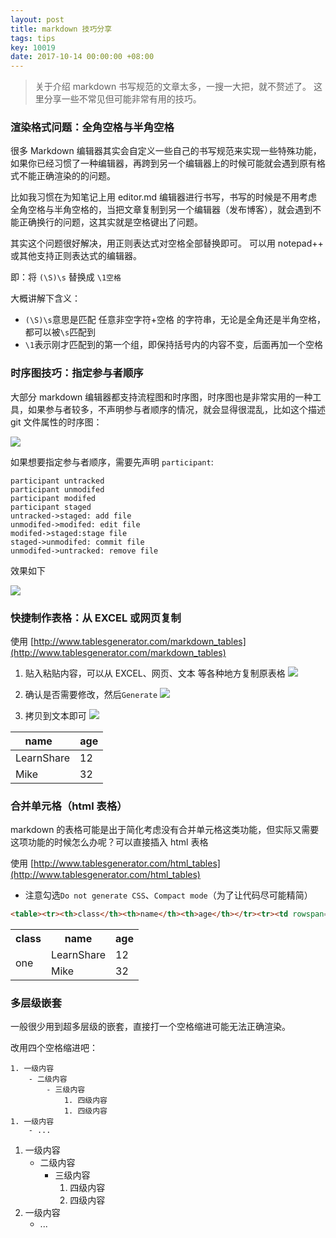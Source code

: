 ```yaml
---
layout: post
title: markdown 技巧分享
tags: tips
key: 10019
date: 2017-10-14 00:00:00 +08:00
---
```


> 关于介绍 markdown 书写规范的文章太多，一搜一大把，就不赘述了。
这里分享一些不常见但可能非常有用的技巧。

### 渲染格式问题：全角空格与半角空格

很多 Markdown 编辑器其实会自定义一些自己的书写规范来实现一些特殊功能，如果你已经习惯了一种编辑器，再跨到另一个编辑器上的时候可能就会遇到原有格式不能正确渲染的的问题。

比如我习惯在为知笔记上用 editor.md 编辑器进行书写，书写的时候是不用考虑全角空格与半角空格的，当把文章复制到另一个编辑器（发布博客），就会遇到不能正确换行的问题，这其实就是空格键出了问题。

其实这个问题很好解决，用正则表达式对空格全部替换即可。
可以用 notepad++ 或其他支持正则表达式的编辑器。

即：将 `(\S)\s` 替换成 `\1空格`

大概讲解下含义：
- `(\S)\s`意思是匹配 任意非空字符+空格 的字符串，无论是全角还是半角空格，都可以被`\s`匹配到
- `\1`表示刚才匹配到的第一个组，即保持括号内的内容不变，后面再加一个空格


### 时序图技巧：指定参与者顺序

大部分 markdown 编辑器都支持流程图和时序图，时序图也是非常实用的一种工具，如果参与者较多，不声明参与者顺序的情况，就会显得很混乱，比如这个描述 git 文件属性的时序图：

![](http://ors3vio5q.bkt.clouddn.com/17-10-14/14492462.jpg)

如果想要指定参与者顺序，需要先声明 `participant`:

```
participant untracked
participant unmodifed
participant modifed
participant staged
untracked->staged: add file
unmodifed->modifed: edit file
modifed->staged:stage file
staged->unmodifed: commit file
unmodifed->untracked: remove file
```

效果如下

![](http://ors3vio5q.bkt.clouddn.com/17-10-14/69026629.jpg)

### 快捷制作表格：从 EXCEL 或网页复制

使用 [http://www.tablesgenerator.com/markdown_tables](http://www.tablesgenerator.com/markdown_tables)

1. 贴入粘贴内容，可以从 EXCEL、网页、文本 等各种地方复制原表格
![](http://ors3vio5q.bkt.clouddn.com/17-10-13/38346715.jpg)

1. 确认是否需要修改，然后`Generate`
![](http://ors3vio5q.bkt.clouddn.com/17-10-13/40596074.jpg)

1. 拷贝到文本即可
![](http://ors3vio5q.bkt.clouddn.com/17-10-13/60633314.jpg)


| name       | age |
|------------|-----|
| LearnShare | 12  |
| Mike       | 32  |

### 合并单元格（html 表格）
markdown 的表格可能是出于简化考虑没有合并单元格这类功能，但实际又需要这项功能的时候怎么办呢？可以直接插入 html 表格

使用 [http://www.tablesgenerator.com/html_tables](http://www.tablesgenerator.com/html_tables)

- 注意勾选`Do not generate CSS`、`Compact mode`（为了让代码尽可能精简）

```html
<table><tr><th>class</th><th>name</th><th>age</th></tr><tr><td rowspan="2">one</td><td>LearnShare</td><td>12</td></tr><tr><td>Mike</td><td>32</td></tr></table>
```

<table><tr><th>class</th><th>name</th><th>age</th></tr><tr><td rowspan="2">one</td><td>LearnShare</td><td>12</td></tr><tr><td>Mike</td><td>32</td></tr></table>


### 多层级嵌套
一般很少用到超多层级的嵌套，直接打一个空格缩进可能无法正确渲染。

改用四个空格缩进吧：

```
1. 一级内容
    - 二级内容
        - 三级内容
            1. 四级内容
            1. 四级内容
1. 一级内容
    - ...
```

1. 一级内容
    - 二级内容
        - 三级内容
            1. 四级内容
            1. 四级内容
1. 一级内容
    - ...